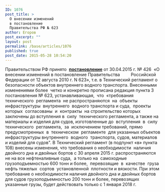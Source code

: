 ```yaml
---
ID: 1076
post_title: >
  О внесении изменений
  в постановление
  Правительства РФ № 623
author: Егоров
post_excerpt: ""
layout: post
permalink: /base/articles/1076
published: true
post_date: 2015-05-28 10:54:20
---
```

Правительством РФ принято  <strong><a href="http://www.apsrt.ru/wp-content/uploads/2015/05/постановление.docx">постановление</a></strong> от 30.04.2015 г. № 426  «О внесении изменений в постановление Правительства         Российской Федерации от 12 августа 2010 г. N 623», т.е. в Технический регламент о безопасности объектов внутреннего водного транспорта.
Внесенными изменениями более  четко и конкретно прописана редакция пункта 3 постановления № 623, устанавливающая,  что  «требования  технического  регламента  не распространяются  на  объекты  инфраструктуры  внутреннего  водного транспорта и суда,  проекты  которых  согласованы  и  контракты  на строительство которых заключены до вступления в  силу  технического регламента, а также на материалы и изделия для судов, изготовленные до  вступления  в  силу  технического  регламента,  за  исключением требований, прямо  предусмотренных  в  техническом  регламенте  для указанных объектов инфраструктуры внутреннего  водного  транспорта, судов, материалов и изделий для судов".
В Технический регламент (в подпункт «в» пункта 108) внесены изменения, что требования о необходимости  наличия двойного дна и двойных бортов с 30 апреля 2015 г. распространяются не на все нефтеналивные суда,  а только на  самоходные  грузоподъемностью 600 тонн и более,  перевозящие  в  качестве  груза  нефть тяжелых  сортов  установленной  плотности и вязкости. При этом требование о необходимости наличия двойного дна и двойных бортов для судов грузоподъемностью 200 тонн и более, перевозящих указанные грузы, будет действовать только с 1 января 2018 г.
&nbsp;
&nbsp;
&nbsp;